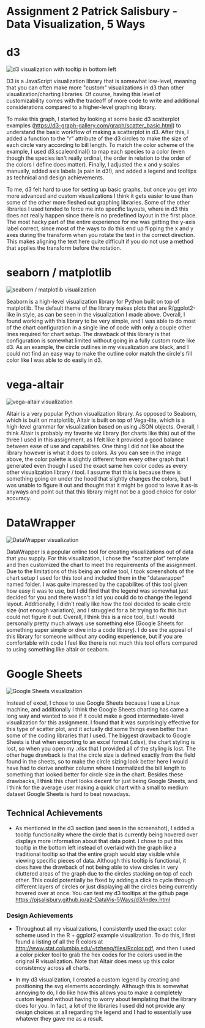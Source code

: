
Assignment 2 Patrick Salisbury - Data Visualization, 5 Ways  
===

# d3

![d3 visualization with tooltip in bottom left](img/d3_tooltip.png)

D3 is a JavaScript visualization library that is somewhat low-level, meaning that you can often make more "custom" visualizations in d3 than other visualization/charting libraries. Of course, having this level of customizability comes with the tradeoff of more code to write and additional considerations compared to a higher-level graphing library.

To make this graph, I started by looking at some basic d3 scatterplot examples (https://d3-graph-gallery.com/graph/scatter_basic.html) to understand the basic workflow of making a scatterplot in d3. After this, I added a function to the "r" attribute of the d3 circles to make the size of each circle vary according to bill length. To match the color scheme of the example, I used d3.scaleordinal() to map each species to a color (even though the species isn't really ordinal, the order in relation to the order of the colors I define does matter). Finally, I adjusted the x and y scales manually, added axis labels (a pain in d3!), and added a legend and tooltips as technical and design achievements.

To me, d3 felt hard to use for setting up basic graphs, but once you get into more advanced and custom visualizations I think it gets easier to use than some of the other more fleshed out graphing libraries. Some of the other libraries I used tended to force me into specific layouts, where in d3 this does not really happen since there is no predefined layout in the first place. The most hacky part of the entire experience for me was getting the y-axis label correct, since most of the ways to do this end up flipping the x and y axes during the transform when you rotate the text in the correct direction. This makes aligning the text here quite difficult if you do not use a method that applies the transform before the rotation.

# seaborn / matplotlib

![seaborn / matplotlib visualization](img/seaborn.png)

Seaborn is a high-level visualization library for Python built on top of matplotlib. The default theme of the library makes plots that are R/ggplot2-like in style, as can be seen in the visualization I made above. Overall, I found working with this library to be very simple, and I was able to do most of the chart configuration in a single line of code with only a couple other lines required for chart setup. The drawback of this library is that configuration is somewhat limited without going in a fully custom route like d3. As an example, the circle outlines in my visualization are black, and I could not find an easy way to make the outline color match the circle's fill color like I was able to do easily in d3.

# vega-altair

![vega-altair visualization](img/vega-altair.png)

Altair is a very popular Python visualization library. As opposed to Seaborn, which is built on matplotlib, Altair is built on top of Vega-lite, which is a high-level grammar for visualization based on using JSON objects. Overall, I think Altair is probably my favorite viz library (for charts like this) out of the three I used in this assignment, as I felt like it provided a good balance between ease of use and capabilites. One thing I did not like about the library however is what it does to colors. As you can see in the image above, the color palette is slightly different from every other graph that I generated even though I used the exact same hex color codes as every other visualization library / tool. I assume that this is because there is something going on under the hood that slightly changes the colors, but I was unable to figure it out and thought that it might be good to leave it as-is anyways and point out that this library might not be a good choice for color accuracy.

# DataWrapper

![DataWrapper visualization](img/datawrapper.png)

DataWrapper is a popular online tool for creating visualizations out of data that you supply. For this visualization, I chose the "scatter plot" template and then customized the chart to meet the requirements of the assignment. Due to the limitations of this being an online tool, I took screenshots of the chart setup I used for this tool and included them in the "datawrapper" named folder. I was quite impressed by the capabilites of this tool given how easy it was to use, but I did find that the legend was somewhat just decided for you and there wasn't a lot you could do to change the legend layout. Additionally, I didn't really like how the tool decided to scale circle size (not enough variation), and I struggled for a bit trying to fix this but could not figure it out. Overall, I think this is a nice tool, but I would personally pretty much always use something else (Google Sheets for something super simple or dive into a code library). I do see the appeal of this library for someone without any coding experience, but if you are comfortable with code I feel like there is not much this tool offers compared to using something like altair or seaborn.

# Google Sheets

![Google Sheets visualization](img/googlesheets.png)

Instead of excel, I chose to use Google Sheets because I use a Linux machine, and additionally I think the Google Sheets charting has came a long way and wanted to see if it could make a good intermediate-level visualization for this assignment. I found that it was surprisingly effective for this type of scatter plot, and it actually did some things even better than some of the coding libraries that I used. The biggest drawback to Google Sheets is that when exporting to an excel format (.xlsx), the chart styling is lost, so when you open my .xlsx that I provided all of the styling is lost. The other huge drawback is that the circle size is defined exactly from the field found in the sheets, so to make the circle sizing look better here I would have had to derive another column where I normalized the bill length to something that looked better for circle size in the chart. Besides these drawbacks, I think this chart looks decent for just being Google Sheets, and I think for the average user making a quick chart with a small to medium dataset Google Sheets is hard to beat nowadays.


## Technical Achievements

- As mentioned in the d3 section (and seen in the screenshot), I added a tooltip functionality where the circle that is currently being hovered over displays more information about that data point. I chose to put this tooltip in the bottom left instead of overlaid with the graph like a traditional tooltip so that the entire graph would stay visible while viewing specific pieces of data. Although this tooltip is functional, it does have the drawback of not being able to view circles in very cluttered areas of the graph due to the circles stacking on top of each other. This could potentially be fixed by adding a click to cycle through different layers of circles or just displaying all the circles being currently hovered over at once. You can test my d3 tooltips at the github page https://pjsalisbury.github.io/a2-DataVis-5Ways/d3/index.html

### Design Achievements

- Throughout all my visualizations, I consistently used the exact color scheme used in the R + ggplot2 example visualization. To do this, I first found a listing of all the R colors at http://www.stat.columbia.edu/~tzheng/files/Rcolor.pdf, and then I used a color picker tool to grab the hex codes for the colors used in the original R visualization. Note that Altair does mess up this color consistency across all charts.

- In my d3 visualization, I created a custom legend by creating and positioning the svg elements accordingly. Although this is somewhat annoying to do, I do like how this allows you to make a completely custom legend without having to worry about templating that the library does for you. In fact, a lot of the libraries I used did not provide any design choices at all regarding the legend and I had to essentially use whatever they gave me as a result.


